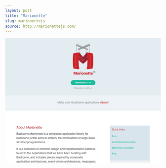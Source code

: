 ```yaml
---
layout: post
title: "Marionette"
slug: marionettejs
source: http://marionettejs.com/
---
```


<img src="/screenshots/marionette.png">
